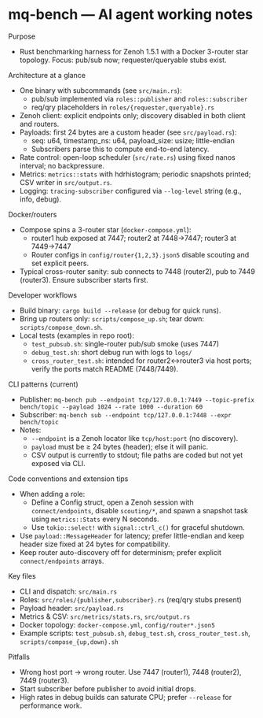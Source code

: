 # mq-bench — AI agent working notes

Purpose
- Rust benchmarking harness for Zenoh 1.5.1 with a Docker 3-router star topology. Focus: pub/sub now; requester/queryable stubs exist.

Architecture at a glance
- One binary with subcommands (see `src/main.rs`):
  - pub/sub implemented via `roles::publisher` and `roles::subscriber`
  - req/qry placeholders in `roles/{requester,queryable}.rs`
- Zenoh client: explicit endpoints only; discovery disabled in both client and routers.
- Payloads: first 24 bytes are a custom header (see `src/payload.rs`):
  - seq: u64, timestamp_ns: u64, payload_size: usize; little-endian
  - Subscribers parse this to compute end-to-end latency.
- Rate control: open-loop scheduler (`src/rate.rs`) using fixed nanos interval; no backpressure.
- Metrics: `metrics::stats` with hdrhistogram; periodic snapshots printed; CSV writer in `src/output.rs`.
- Logging: `tracing-subscriber` configured via `--log-level` string (e.g., info, debug).

Docker/routers
- Compose spins a 3-router star (`docker-compose.yml`):
  - router1 hub exposed at 7447; router2 at 7448→7447; router3 at 7449→7447
  - Router configs in `config/router{1,2,3}.json5` disable scouting and set explicit peers.
- Typical cross-router sanity: sub connects to 7448 (router2), pub to 7449 (router3). Ensure subscriber starts first.

Developer workflows
- Build binary: `cargo build --release` (or debug for quick runs).
- Bring up routers only: `scripts/compose_up.sh`; tear down: `scripts/compose_down.sh`.
- Local tests (examples in repo root):
  - `test_pubsub.sh`: single-router pub/sub smoke (uses 7447)
  - `debug_test.sh`: short debug run with logs to `logs/`
  - `cross_router_test.sh`: intended for router2↔router3 via host ports; verify the ports match README (7448/7449).

CLI patterns (current)
- Publisher: `mq-bench pub --endpoint tcp/127.0.0.1:7449 --topic-prefix bench/topic --payload 1024 --rate 1000 --duration 60`
- Subscriber: `mq-bench sub --endpoint tcp/127.0.0.1:7448 --expr bench/topic`
- Notes:
  - `--endpoint` is a Zenoh locator like `tcp/host:port` (no discovery).
  - `payload` must be ≥ 24 bytes (header); else it will panic.
  - CSV output is currently to stdout; file paths are coded but not yet exposed via CLI.

Code conventions and extension tips
- When adding a role:
  - Define a Config struct, open a Zenoh session with `connect/endpoints`, disable `scouting/*`, and spawn a snapshot task using `metrics::Stats` every N seconds.
  - Use `tokio::select!` with `signal::ctrl_c()` for graceful shutdown.
- Use `payload::MessageHeader` for latency; prefer little-endian and keep header size fixed at 24 bytes for compatibility.
- Keep router auto-discovery off for determinism; prefer explicit `connect/endpoints` arrays.

Key files
- CLI and dispatch: `src/main.rs`
- Roles: `src/roles/{publisher,subscriber}.rs` (req/qry stubs present)
- Payload header: `src/payload.rs`
- Metrics & CSV: `src/metrics/stats.rs`, `src/output.rs`
- Docker topology: `docker-compose.yml`, `config/router*.json5`
- Example scripts: `test_pubsub.sh`, `debug_test.sh`, `cross_router_test.sh`, `scripts/compose_{up,down}.sh`

Pitfalls
- Wrong host port → wrong router. Use 7447 (router1), 7448 (router2), 7449 (router3).
- Start subscriber before publisher to avoid initial drops.
- High rates in debug builds can saturate CPU; prefer `--release` for performance work.
